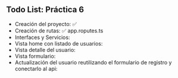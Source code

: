 ## Todo List: Práctica 6

* Creación del proyecto: ✅
* Creación de rutas: ✅ app.roputes.ts
* Interfaces y Servicios: 
* Vista home con listado de usuarios: 
* Vista detalle del usuario: 
* Vista formulario: 
* Actualización del usuario reutilizando el formulario de registro y conectarlo al api: 